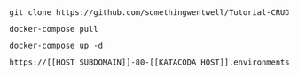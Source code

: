 <pre class="file" data-target="clipboard">
git clone https://github.com/somethingwentwell/Tutorial-CRUDApp
</pre>
<pre class="file" data-target="clipboard">
docker-compose pull
</pre>
<pre class="file" data-target="clipboard">
docker-compose up -d
</pre>
<pre>https://[[HOST_SUBDOMAIN]]-80-[[KATACODA_HOST]].environments.katacoda.com</pre>